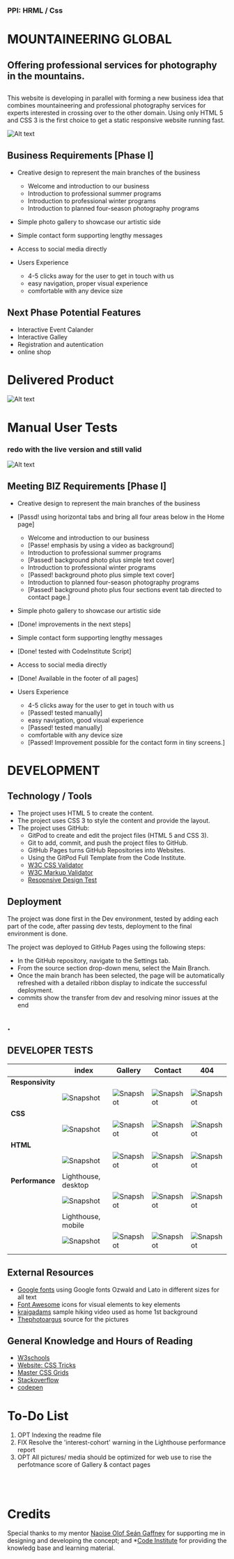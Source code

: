 ### PPI: HRML / Css
# MOUNTAINEERING GLOBAL

## Offering professional services for photography in the mountains.
##
 This website is developing in parallel with forming a new business idea that combines mountaineering and professional photography services for experts interested in crossing over to the other domain. Using only HTML 5 and CSS 3 is the first choice to get a static responsive website running fast.

 ![Alt text](assets/images/docs/Idea.jpg)


## Business Requirements [Phase I]
* Creative design to represent the main branches of the business
    * Welcome and introduction to our business
    * Introduction to professional summer programs
    * Introduction to professional winter programs
    * Introduction to planned four-season photography programs
* Simple photo gallery to showcase our artistic side 
* Simple contact form supporting lengthy messages
* Access to social media directly

* Users Experience
	* 4-5 clicks away for the user to get in touch with us
	* easy navigation, proper visual experience
	* comfortable with any device size

## Next Phase Potential Features
* Interactive Event Calander
* Interactive Galley
* Registration and autentication
* online shop

# Delivered Product

![Alt text](assets/images/docs/Product.jpg)




# Manual User Tests
### redo with the live version and still valid
![Alt text](assets/images/docs/mTests.jpg)

## Meeting BIZ Requirements [Phase I]
* Creative design to represent the main branches of the business 
* [Passd! using horizontal tabs and bring all four areas below in the Home page]
    * Welcome and introduction to our business 
	* [Passe! emphasis by using a video as background]
    * Introduction to professional summer programs 
	* [Passed! background photo plus simple text cover]
    * Introduction to professional winter programs 
	* [Passed! background photo plus simple text cover]
    * Introduction to planned four-season photography programs 
	* [Passed! background photo plus four sections event tab directed to contact page.]
* Simple photo gallery to showcase our artistic side 
* [Done! improvements in the next steps]
* Simple contact form supporting lengthy messages 
* [Done! tested with CodeInstitute Script]
* Access to social media directly 
* [Done! Available in the footer of all pages]

* Users Experience
    * 4-5 clicks away for the user to get in touch with us 
	* [Passed! tested manually]
    * easy navigation, good visual experience 
	* [Passed! tested manually]
    * comfortable with any device size 
	* [Passed! Improvement possible for the contact form in tiny screens.]




# DEVELOPMENT


## Technology / Tools

* The project uses HTML 5 to create the content.
* The project uses CSS 3 to style the content and provide the layout.
* The project uses GitHub:
	* GitPod to create and edit the project files (HTML 5 and CSS 3).
	* Git to add, commit, and push the project files to GitHub.
	* GitHub Pages turns GitHub Repositories into Websites.
	* Using the GitPod Full Template from the Code Institute.
    * [W3C CSS Validator](https://jigsaw.w3.org/css-validator/)
    * [W3C Markup Validator](https://validator.w3.org/)
	* [Resopnsive Design Test](https://ui.dev/amiresponsive)

## Deployment
The project was done first in the Dev environment, tested by adding each part of the code,
after passing dev tests, deployment to the final environment is done.

The project was deployed to GitHub Pages using the following steps:

* In the GitHub repository, navigate to the Settings tab.
* From the source section drop-down menu, select the Main Branch.
* Once the main branch has been selected, the page will be automatically refreshed with a detailed ribbon display to indicate the successful deployment.
* commits show the transfer from dev and resolving minor issues at the end

## .
## DEVELOPER TESTS

|   |index | Gallery | Contact | 404 |
|---|------|---------|---------|-----|
|**Responsivity**|
|				 |	![Snapshot](assets/images/docs/Dev-001-02.jpg) | ![Snapshot](assets/images/docs/Dev-001-01.jpg)|	![Snapshot](assets/images/docs/Dev-001-03.jpg)	|	![Snapshot](assets/images/docs/Dev-001-04.jpg)| 
|**CSS**        |
|				|	![Snapshot](assets/images/docs/Dev-002-02.jpg) | ![Snapshot](assets/images/docs/Dev-002-01.jpg)|	![Snapshot](assets/images/docs/Dev-002-03.jpg)	|	![Snapshot](assets/images/docs/Dev-002-04.jpg)| 
|**HTML**       |
|				|	![Snapshot](assets/images/docs/Dev-003-02.jpg) | ![Snapshot](assets/images/docs/Dev-003-01.jpg)|	![Snapshot](assets/images/docs/Dev-003-03.jpg)	|	![Snapshot](assets/images/docs/Dev-003-04.jpg)| 
|**Performance**|Lighthouse, desktop|
|				|	![Snapshot](assets/images/docs/Dev-004-02.jpg) | ![Snapshot](assets/images/docs/Dev-004-01.jpg)|	![Snapshot](assets/images/docs/Dev-004-03.jpg)	|	![Snapshot](assets/images/docs/Dev-004-04.jpg)| 
||Lighthouse, mobile|
|				|	![Snapshot](assets/images/docs/Dev-005-02.jpg) | ![Snapshot](assets/images/docs/Dev-005-01.jpg)|	![Snapshot](assets/images/docs/Dev-005-03.jpg)	|	![Snapshot](assets/images/docs/Dev-005-04.jpg)| 
||



## External Resources
* [Google fonts]('https://fonts.googleapis.com/css?family=Montserrat:300') using Google fonts Ozwald and Lato in different sizes for all text 
* [Font Awesome](https://fontawesome.com/) icons for visual elements to key elements
* [kraigadams]("https://www.youtube.com/embed/WKcnvPDgifA?autoplay=1&mute=1") sample hiking video used as home 1st background
* [Thephotoargus](https://www.thephotoargus.com/most-famous-mountains-in-the-world-to-photograph/) source for the pictures 


## General Knowledge and Hours of Reading
* [W3schools](https://www.w3schools.com/)
* [Website: CSS Tricks](https://css-tricks.com/)
* [Master CSS Grids](https://mozilladevelopers.github.io/playground/css-grid/)
* [Stackoverflow](https://stackoverflow.com/)
* [codepen](https://codepen.io/mperetto/pen/QYQEGK)


# To-Do List 
1. OPT Indexing the readme file
2. FIX Resolve the 'interest-cohort' warning in the Lighthouse performance report
3. OPT All pictures/ media should be optimized for web use to rise the perfotmance score of Gallery & contact pages 

<br/><br/>

#
# Credits
Special thanks to my mentor [Naoise Olof Seán Gaffney](https://github.com/NaoiseGaffney) for supporting me in designing and developing the concept; and *[Code Institute](https://learn.codeinstitute.net/dashboard) for providing the knowledg base and learning material.






